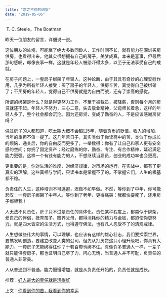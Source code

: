 ```yaml
---
title: "求之不得的绑架"
date: "2019-05-06"
---
```


 T. C. Steele，The Boatman

  

昨天一位朋友的留言，详细说一说。

这位朋友的处境，可能赢了绝大多数同龄人，工作时间不长，就有能力在深圳买房供房。也看得出来，他其实很想拥有自己的房子，美梦成真，本来是喜事，但最后那句感叹，却像丧事一样，这就是年轻人被恐吓得太多，以至于无法享受自己的成就。

在房子问题上，一套房子绑架了年轻人，这种论断，由于其具有奇妙的心理安慰作用，几乎为所有年轻人接受：买了房子的年轻人，供房辛苦，真觉得自己被绑架了；不买房的年轻人，觉得自己不供房就是为自由而战，还有了崇高的感觉。

所谓的绑架是什么？就是得更努力工作，不至于被裁员，被降薪，否则每个月的房贷就还不起。年轻人不努力，三心二意，失去敬业精神，父母师长着急，这样的年轻人多了，整个社会都会沉沦。因为还房贷，变成了勤奋的人，不是应该感谢房贷吗？

供过房子的人都知道，吃土期大概不会超过5年，随着货币的贬值，收入的增加，当年的重担不值一提了。这几年苦日子，其实类似于你读高中的苦，类似于你成长的烦恼，通关后，你的自由反而更多了，一举数得：你有了让自己和家人更有安全感的空间；你拥了固定资产；经过磨练的你，勤奋、专注、有合作精神，延迟满足能力更强。这样一个有钱有能力的人，不想继续当雇员，创业的成功率也会更高。

  

更重要的是，你对生活的难度，对经济规律，对市场的运行，在实战中，都有了更真实的理解，这些真相与学问，只读书本是掌握不了的。不掌握它们，人生的根基都不稳。

负责任的人生，这种培训不可逃避，迟做不如早做。不然，等你到了中年，你可能悲叹：一套房子绑架了中年人。等你到了老年，更得痛哭：我都快要死了，还用房子绑架我！

  

人无法不负责任，房子只不过是责任的具体化。责任某种程度上，都类似于绑架，爱自己的伴侣，抚育孩子，赡养父母，都得消耗你的精力与金钱，都迫使你更努力。就是四大皆空的生活方式，也得遵守佛法，也有凡人忍受不了的清规戒律。

人生想做些伟大的事情，可以理解，也应该有这样的雄心壮志，我们要探索世界，要搞发明创造，要建立改变人类的公司，但先从打房贷这只小怪升级吧，你真有大能力，一套房子怎能绑得住你？十套百套也绑不住。真像许多普通人一样，一辈子就只能供套房子，那也证明自己尽了力，问心无愧，当普通人并不可耻，负责任的普通人非常美。

  

人从普通到不普通，能力慢慢增加，就是从负责任开始的，负责任就是成长。

  

推荐：[好人最大的责任就是活得好](http://mp.weixin.qq.com/s?__biz=MjM5NDU0Mjk2MQ==&mid=2651632347&idx=1&sn=aeb999768169a585332a791caad4f423&chksm=bd7e36c58a09bfd319067c6cfbded3f6946fb3a04d79a7390af09fb576a371f60dcf3c6d8999&scene=21#wechat_redirect)  

上文：[你看到你的苦，我看到你的幸运](http://mp.weixin.qq.com/s?__biz=MjM5NDU0Mjk2MQ==&mid=2651633394&idx=1&sn=fd856f561298eb1aa2f8719382ab28c6&chksm=bd7e32ec8a09bbfad02a633cee9aa0d8bb68ac0674d9971b278b319991441fa7730f814d325c&scene=21#wechat_redirect)
